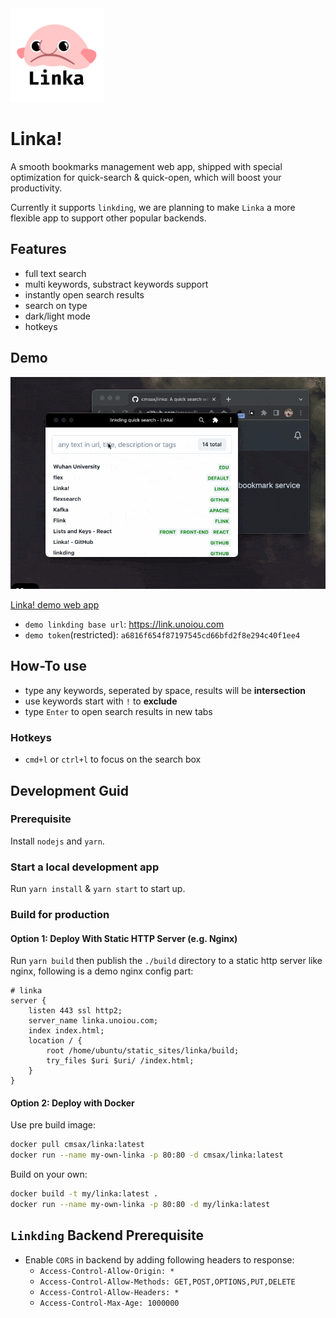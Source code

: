 <img src="https://raw.githubusercontent.com/cmsax/linka/main/public/logo192.png" width="150">

# Linka!

A smooth bookmarks management web app, shipped with special optimization for quick-search & quick-open, which will boost your productivity.

Currently it supports `linkding`, we are planning to make `Linka` a more flexible app to support other popular backends.

## Features

- full text search
- multi keywords, substract keywords support
- instantly open search results
- search on type
- dark/light mode
- hotkeys

## Demo

![demo](./screenshot/demo.gif)

[Linka! demo web app](https://linka.unoiou.com)

- `demo linkding base url`: https://link.unoiou.com
- `demo token`(restricted): `a6816f654f87197545cd66bfd2f8e294c40f1ee4`

## How-To use

- type any keywords, seperated by space, results will be **intersection**
- use keywords start with `!` to **exclude**
- type `Enter` to open search results in new tabs

### Hotkeys

- `cmd+l` or `ctrl+l` to focus on the search box

## Development Guid

### Prerequisite

Install `nodejs` and `yarn`.

### Start a local development app

Run `yarn install` & `yarn start` to start up.

### Build for production

#### Option 1: Deploy With Static HTTP Server (e.g. Nginx)

Run `yarn build` then publish the `./build` directory to a static http server like nginx, following is a demo nginx config part:

```config
# linka
server {
    listen 443 ssl http2;
    server_name linka.unoiou.com;
    index index.html;
    location / {
        root /home/ubuntu/static_sites/linka/build;
        try_files $uri $uri/ /index.html;
    }
}
```

#### Option 2: Deploy with Docker

Use pre build image:

```bash
docker pull cmsax/linka:latest
docker run --name my-own-linka -p 80:80 -d cmsax/linka:latest
```

Build on your own:

```bash
docker build -t my/linka:latest .
docker run --name my-own-linka -p 80:80 -d my/linka:latest
```

## `Linkding` Backend Prerequisite

- Enable `CORS` in backend by adding following headers to response:
  - `Access-Control-Allow-Origin: *`
  - `Access-Control-Allow-Methods: GET,POST,OPTIONS,PUT,DELETE`
  - `Access-Control-Allow-Headers: *`
  - `Access-Control-Max-Age: 1000000`
